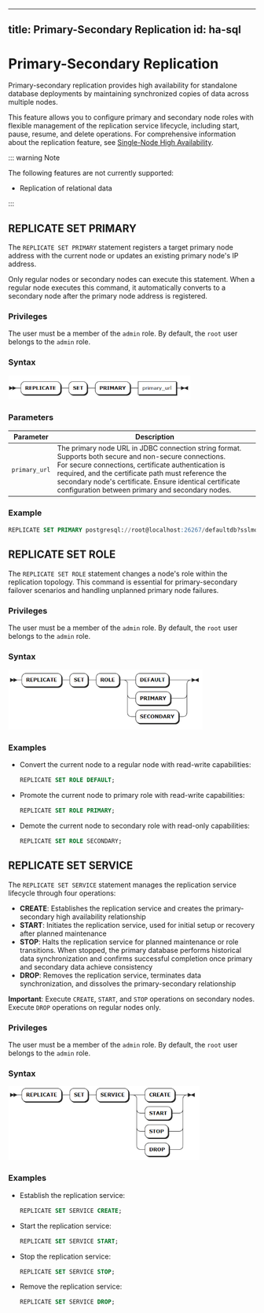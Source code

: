 ---
title: Primary-Secondary Replication
id: ha-sql
----------

# Primary-Secondary Replication

Primary-secondary replication provides high availability for standalone database deployments by maintaining synchronized copies of data across multiple nodes.

This feature allows you to configure primary and secondary node roles with flexible management of the replication service lifecycle, including start, pause, resume, and delete operations. For comprehensive information about the replication feature, see [Single-Node High Availability](../../db-operation/ha/single-ha.md).

::: warning Note

The following features are not currently supported:

* Replication of relational data

:::

## REPLICATE SET PRIMARY

The `REPLICATE SET PRIMARY` statement registers a target primary node address with the current node or updates an existing primary node's IP address.

Only regular nodes or secondary nodes can execute this statement. When a regular node executes this command, it automatically converts to a secondary node after the primary node address is registered.

### Privileges

The user must be a member of the `admin` role. By default, the `root` user belongs to the `admin` role.

### Syntax

<img src="../../../static/sql-reference/ha-setpri.png" style="zoom:67%;" />

### Parameters

| Parameter     | Description                                                                                                                                                                                                                                                                                                                        |
| ------------- | ---------------------------------------------------------------------------------------------------------------------------------------------------------------------------------------------------------------------------------------------------------------------------------------------------------------------------------- |
| `primary_url` | The primary node URL in JDBC connection string format. Supports both secure and non-secure connections. <br>For secure connections, certificate authentication is required, and the certificate path must reference the secondary node's certificate. Ensure identical certificate configuration between primary and secondary nodes.|

### Example

```sql
REPLICATE SET PRIMARY postgresql://root@localhost:26267/defaultdb?sslmode=verify-ca&sslcert=./certs/client.root.crt&sslkey=./certs/client.root.key&sslrootcert=./certs/ca.crt;
```

## REPLICATE SET ROLE

The `REPLICATE SET ROLE` statement changes a node's role within the replication topology. This command is essential for primary-secondary failover scenarios and handling unplanned primary node failures.

### Privileges

The user must be a member of the `admin` role. By default, the `root` user belongs to the `admin` role.

### Syntax

<img src="../../../static/sql-reference/ha-setrole.png" style="zoom:67%;" />

### Examples

* Convert the current node to a regular node with read-write capabilities:

  ```sql
  REPLICATE SET ROLE DEFAULT;
  ```

* Promote the current node to primary role with read-write capabilities:

  ```sql
  REPLICATE SET ROLE PRIMARY;
  ```

* Demote the current node to secondary role with read-only capabilities:

  ```sql
  REPLICATE SET ROLE SECONDARY;
  ```

## REPLICATE SET SERVICE

The `REPLICATE SET SERVICE` statement manages the replication service lifecycle through four operations:

* **CREATE**: Establishes the replication service and creates the primary-secondary high availability relationship
* **START**: Initiates the replication service, used for initial setup or recovery after planned maintenance
* **STOP**: Halts the replication service for planned maintenance or role transitions. When stopped, the primary database performs historical data synchronization and confirms successful completion once primary and secondary data achieve consistency
* **DROP**: Removes the replication service, terminates data synchronization, and dissolves the primary-secondary relationship

**Important**: Execute `CREATE`, `START`, and `STOP` operations on secondary nodes. Execute `DROP` operations on regular nodes only.

### Privileges

The user must be a member of the `admin` role. By default, the `root` user belongs to the `admin` role.

### Syntax

<img src="../../../static/sql-reference/ha-setservice.png" style="zoom:67%;" />

### Examples

* Establish the replication service:

  ```sql
  REPLICATE SET SERVICE CREATE;
  ```

* Start the replication service:

  ```sql
  REPLICATE SET SERVICE START;
  ```

* Stop the replication service:

  ```sql
  REPLICATE SET SERVICE STOP;
  ```

* Remove the replication service:

  ```sql
  REPLICATE SET SERVICE DROP;
  ```